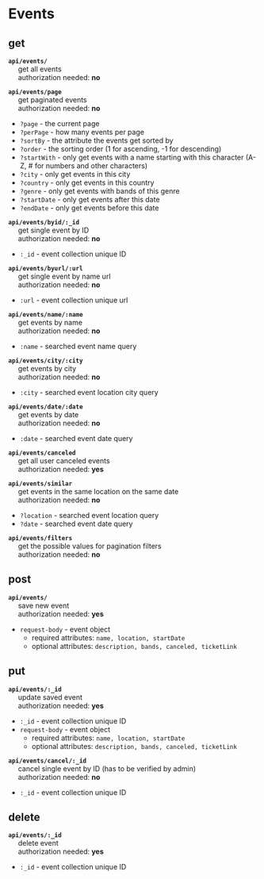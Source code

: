 # Events

## get
**`api/events/`**
<br>&nbsp;&nbsp;&nbsp;&nbsp;
	get all events
<br>&nbsp;&nbsp;&nbsp;&nbsp;
	authorization needed: **no**

**`api/events/page`**
<br>&nbsp;&nbsp;&nbsp;&nbsp;
	get paginated events
<br>&nbsp;&nbsp;&nbsp;&nbsp;
	authorization needed: **no**
- `?page` - the current page
- `?perPage` - how many events per page
- `?sortBy` - the attribute the events get sorted by
- `?order` - the sorting order (1 for ascending, -1 for descending)
- `?startWith` - only get events with a name starting with this character (A-Z, # for numbers and other characters)
- `?city` - only get events in this city
- `?country` - only get events in this country
- `?genre` - only get events with bands of this genre
- `?startDate` - only get events after this date
- `?endDate` - only get events before this date

**`api/events/byid/:_id`**
<br>&nbsp;&nbsp;&nbsp;&nbsp;
	get single event by ID
<br>&nbsp;&nbsp;&nbsp;&nbsp;
	authorization needed: **no**
- `:_id` - event collection unique ID

**`api/events/byurl/:url`**
<br>&nbsp;&nbsp;&nbsp;&nbsp;
	get single event by name url
<br>&nbsp;&nbsp;&nbsp;&nbsp;
	authorization needed: **no**
- `:url` - event collection unique url

**`api/events/name/:name`**
<br>&nbsp;&nbsp;&nbsp;&nbsp;
	get events by name
<br>&nbsp;&nbsp;&nbsp;&nbsp;
	authorization needed: **no**
- `:name` - searched event name query

**`api/events/city/:city`**
<br>&nbsp;&nbsp;&nbsp;&nbsp;
	get events by city
<br>&nbsp;&nbsp;&nbsp;&nbsp;
	authorization needed: **no**
- `:city` - searched event location city query

**`api/events/date/:date`**
<br>&nbsp;&nbsp;&nbsp;&nbsp;
	get events by date
<br>&nbsp;&nbsp;&nbsp;&nbsp;
	authorization needed: **no**
- `:date` - searched event date query

**`api/events/canceled`**
<br>&nbsp;&nbsp;&nbsp;&nbsp;
	get all user canceled events
<br>&nbsp;&nbsp;&nbsp;&nbsp;
	authorization needed: **yes**

**`api/events/similar`**
<br>&nbsp;&nbsp;&nbsp;&nbsp;
	get events in the same location on the same date
<br>&nbsp;&nbsp;&nbsp;&nbsp;
	authorization needed: **no**
- `?location` - searched event location query
- `?date` - searched event date query

**`api/events/filters`**
<br>&nbsp;&nbsp;&nbsp;&nbsp;
	get the possible values for pagination filters
<br>&nbsp;&nbsp;&nbsp;&nbsp;
	authorization needed: **no**

## post
**`api/events/`**
<br>&nbsp;&nbsp;&nbsp;&nbsp;
	save new event
<br>&nbsp;&nbsp;&nbsp;&nbsp;
	authorization needed: **yes**
- `request-body` - event object
	- required attributes: `name, location, startDate`
	- optional attributes: `description, bands, canceled, ticketLink`

## put
**`api/events/:_id`**
<br>&nbsp;&nbsp;&nbsp;&nbsp;
	update saved event
<br>&nbsp;&nbsp;&nbsp;&nbsp;
	authorization needed: **yes**
- `:_id` - event collection unique ID
- `request-body` - event object
	- required attributes: `name, location, startDate`
	- optional attributes: `description, bands, canceled, ticketLink`

**`api/events/cancel/:_id`**
<br>&nbsp;&nbsp;&nbsp;&nbsp;
	cancel single event by ID (has to be verified by admin)
<br>&nbsp;&nbsp;&nbsp;&nbsp;
	authorization needed: **no**
- `:_id` - event collection unique ID

## delete
**`api/events/:_id`**
<br>&nbsp;&nbsp;&nbsp;&nbsp;
	delete event
<br>&nbsp;&nbsp;&nbsp;&nbsp;
	authorization needed: **yes**
- `:_id` - event collection unique ID

<br>
